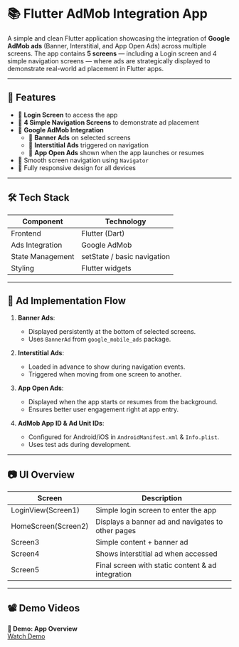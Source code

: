 # 📚 Flutter AdMob Integration App

A simple and clean Flutter application showcasing the integration of **Google AdMob ads** (Banner, Interstitial, and App Open Ads) across multiple screens. The app contains **5 screens** — including a Login screen and 4 simple navigation screens — where ads are strategically displayed to demonstrate real-world ad placement in Flutter apps.

---

## 🚀 Features

- 👤 **Login Screen** to access the app
- 📜 **4 Simple Navigation Screens** to demonstrate ad placement
- 📢 **Google AdMob Integration**  
  - 📌 **Banner Ads** on selected screens  
  - 🎯 **Interstitial Ads** triggered on navigation  
  - 🚪 **App Open Ads** shown when the app launches or resumes  
- 🔄 Smooth screen navigation using `Navigator`
- 📱 Fully responsive design for all devices

---

## 🛠️ Tech Stack

| Component         | Technology          |
|------------------|---------------------|
| Frontend         | Flutter (Dart)      |
| Ads Integration  | Google AdMob        |
| State Management | setState / basic navigation |
| Styling          | Flutter widgets     |

---

## 📢 Ad Implementation Flow

1. **Banner Ads**:
   - Displayed persistently at the bottom of selected screens.
   - Uses `BannerAd` from `google_mobile_ads` package.
   
2. **Interstitial Ads**:
   - Loaded in advance to show during navigation events.
   - Triggered when moving from one screen to another.

3. **App Open Ads**:
   - Displayed when the app starts or resumes from the background.
   - Ensures better user engagement right at app entry.

4. **AdMob App ID & Ad Unit IDs**:
   - Configured for Android/iOS in `AndroidManifest.xml` & `Info.plist`.
   - Uses test ads during development.

---

## 📷 UI Overview

| Screen          | Description                                      |
|----------------|--------------------------------------------------|
| LoginView(Screen1)      | Simple login screen to enter the app              |
| HomeScreen(Screen2)     | Displays a banner ad and navigates to other pages |
| Screen3        | Simple content + banner ad                        |
| Screen4        | Shows interstitial ad when accessed               |
| Screen5        | Final screen with static content & ad integration |

---

## 📽️ Demo Videos

**🔹 Demo: App Overview**  
[Watch Demo](https://drive.google.com/file/d/1Q0_TTSJFaML1NM8ydN0-oaLKlmTEcpbG/view?usp=drivesdk)
